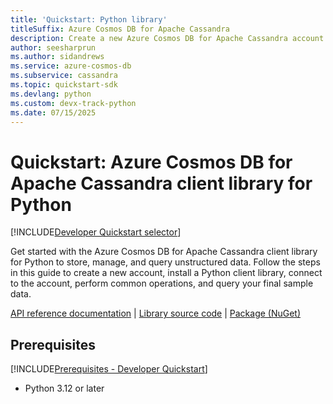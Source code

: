 ```yaml
---
title: 'Quickstart: Python library'
titleSuffix: Azure Cosmos DB for Apache Cassandra
description: Create a new Azure Cosmos DB for Apache Cassandra account and connect using the Python library in this quickstart.
author: seesharprun
ms.author: sidandrews
ms.service: azure-cosmos-db
ms.subservice: cassandra
ms.topic: quickstart-sdk
ms.devlang: python
ms.custom: devx-track-python
ms.date: 07/15/2025
---
```


# Quickstart: Azure Cosmos DB for Apache Cassandra client library for Python

[!INCLUDE[Developer Quickstart selector](includes/selector-quickstart-dev.md)]

Get started with the Azure Cosmos DB for Apache Cassandra client library for Python to store, manage, and query unstructured data. Follow the steps in this guide to create a new account, install a Python client library, connect to the account, perform common operations, and query your final sample data.

[API reference documentation]() | [Library source code]() | [Package (NuGet)]()

## Prerequisites

[!INCLUDE[Prerequisites - Developer Quickstart](../includes/prerequisites-quickstart-developer.md)]

- Python 3.12 or later

##
